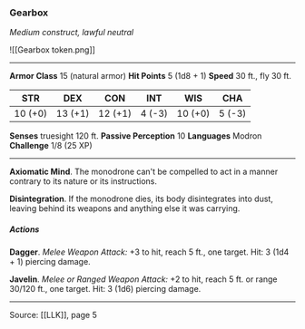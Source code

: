 ### Gearbox
_Medium construct, lawful neutral_

![[Gearbox token.png]]


---

**Armor Class** 15 (natural armor)
**Hit Points** 5 (1d8 + 1)
**Speed** 30 ft., fly 30 ft.

| STR     | DEX     | CON     | INT     | WIS     | CHA     |
|---------|---------|---------|---------|---------|---------|
| 10 (+0) | 13 (+1) | 12 (+1) | 4 (-3) | 10 (+0) | 5 (-3) |

**Senses** truesight 120 ft.
**Passive Perception** 10
**Languages** Modron
**Challenge** 1/8 (25 XP)

---

**Axiomatic Mind**. The monodrone can't be compelled to act in a manner contrary to its nature or its instructions.

**Disintegration**. If the monodrone dies, its body disintegrates into dust, leaving behind its weapons and anything else it was carrying.

##### Actions
**Dagger**. _Melee Weapon Attack:_ +3 to hit, reach 5 ft., one target. Hit: 3 (1d4 + 1) piercing damage.

**Javelin**. _Melee or Ranged Weapon Attack:_ +2 to hit, reach 5 ft. or range 30/120 ft., one target. Hit: 3 (1d6) piercing damage.


---

Source: [[LLK]], page 5